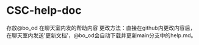 # CSC-help-doc
存放@bo_od 在聊天室内发的帮助内容
更改方法：直接在github内更改内容后，在聊天室内发送'更新文档'，@bo_od会自动下载并更新main分支中的help.md。

